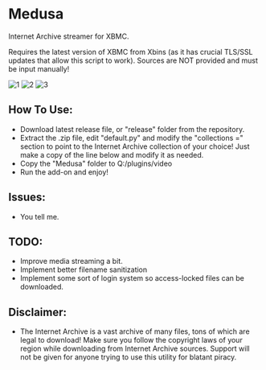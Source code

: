 # Medusa
Internet Archive streamer for XBMC. 

Requires the latest version of XBMC from Xbins (as it has crucial TLS/SSL updates that allow this script to work). Sources are NOT provided and must be input manually!

![1](screenshots/1.bmp)
![2](screenshots/2.bmp)
![3](screenshots/3.bmp)

## How To Use:
- Download latest release file, or "release" folder from the repository.
- Extract the .zip file, edit "default.py" and modify the "collections =" section to point to the Internet Archive collection of your choice! Just make a copy of the line below and modify it as needed.
- Copy the "Medusa" folder to Q:/plugins/video
- Run the add-on and enjoy!

## Issues:
- You tell me.

## TODO:
- Improve media streaming a bit.
- Implement better filename sanitization
- Implement some sort of login system so access-locked files can be downloaded.

## Disclaimer:
- The Internet Archive is a vast archive of many files, tons of which are legal to download! Make sure you follow the copyright laws of your region while downloading from Internet Archive sources. Support will not be given for anyone trying to use this utility for blatant piracy. 
